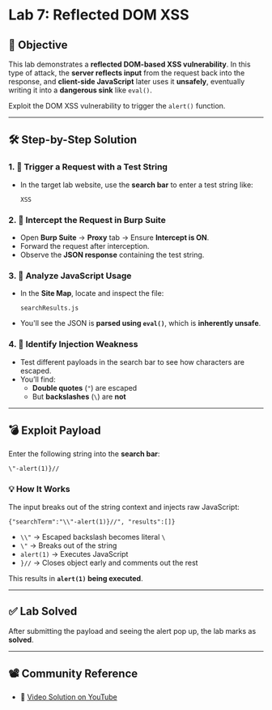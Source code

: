 # Lab 7: Reflected DOM XSS

## 🎯 Objective

This lab demonstrates a **reflected DOM-based XSS vulnerability**. In this type of attack, the **server reflects input** from the request back into the response, and **client-side JavaScript** later uses it **unsafely**, eventually writing it into a **dangerous sink** like `eval()`.

Exploit the DOM XSS vulnerability to trigger the `alert()` function.

---

## 🛠️ Step-by-Step Solution

### 1. 🔎 Trigger a Request with a Test String

- In the target lab website, use the **search bar** to enter a test string like:
    
    ```
    XSS
    ```
    

### 2. 📡 Intercept the Request in Burp Suite

- Open **Burp Suite** → **Proxy** tab → Ensure **Intercept is ON**.
- Forward the request after interception.
- Observe the **JSON response** containing the test string.

### 3. 🧬 Analyze JavaScript Usage

- In the **Site Map**, locate and inspect the file:
    
    ```
    searchResults.js
    ```
    
- You'll see the JSON is **parsed using `eval()`**, which is **inherently unsafe**.

### 4. 🧪 Identify Injection Weakness

- Test different payloads in the search bar to see how characters are escaped.
- You’ll find:
    - **Double quotes** (`"`) are escaped
    - But **backslashes** (`\`) are **not**

---

## 💣 Exploit Payload

Enter the following string into the **search bar**:

```
\"-alert(1)}//
```

### 💡 How It Works

The input breaks out of the string context and injects raw JavaScript:

```
{"searchTerm":"\\"-alert(1)}//", "results":[]}
```

- `\\"` → Escaped backslash becomes literal `\`
- `\"` → Breaks out of the string
- `alert(1)` → Executes JavaScript
- `}//` → Closes object early and comments out the rest

This results in **`alert(1)` being executed**.

---

## ✅ Lab Solved

After submitting the payload and seeing the alert pop up, the lab marks as **solved**.

---

## 📽️ Community Reference

- 🎥 [Video Solution on YouTube](https://youtu.be/bg_xH4Dp-6E)